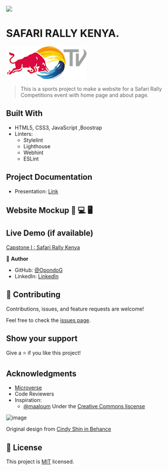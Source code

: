 ![](https://img.shields.io/badge/Microverse-blueviolet)
# SAFARI RALLY KENYA.
![WRC 2022 logo](assets/redbulltv.png)

> This is a sports project to make a website for a Safari Rally Competitions event with home page and about page.

## Built With

- HTML5, CSS3, JavaScript ,Boostrap
- Linters:
  - Stylelint
  - Lighthouse
  - Webhint
  - ESLint

## Project Documentation
- Presentation: [Link](https://www.loom.com/share/a878e565ead74f19b0db2f2e0a290329)

## Website Mockup 📱 💻 🖥️

## Live Demo (if available)
[Capstone I : Safari Rally Kenya](https://opondog.github.io/capstoneproject1/)


👤 **Author**

- GitHub: [@OpondoG](https://github.com/OpondoG)
- LinkedIn: [LinkedIn](https://www.linkedin.com/in/gilbert-okonjo-2081331b9/)


## 🤝 Contributing

Contributions, issues, and feature requests are welcome!

Feel free to check the [issues page](../../issues/).

## Show your support

Give a ⭐️ if you like this project!
## Acknowledgments

- [Microverse](microverse.org)
- Code Reviewers
- Inspiration:
  - [@maaloum](https://github.com/maaloum)
Under the [Creative Commons liscense](https://creativecommons.org/licenses/by-nc/4.0/)
<img width="300" alt="image" src="https://user-images.githubusercontent.com/84629565/181086933-d5bcdb09-da51-40f6-b0f8-a1f191614257.png">

Original design from [Cindy Shin in Behance](https://www.behance.net/gallery/29845175/CC-Global-Summit-2015)
## 📝 License

This project is [MIT](./MIT.md) licensed.
